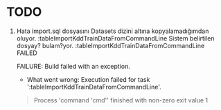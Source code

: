 TODO
=====

1. Hata import.sql dosyasını Datasets dizini altına kopyalamadığımdan oluyor.
    :tableImportKddTrainDataFromCommandLine
    Sistem belirtilen dosyay? bulam?yor.
    :tableImportKddTrainDataFromCommandLine FAILED

    FAILURE: Build failed with an exception.

    * What went wrong:
    Execution failed for task ':tableImportKddTrainDataFromCommandLine'.
    > Process 'command 'cmd'' finished with non-zero exit value 1
